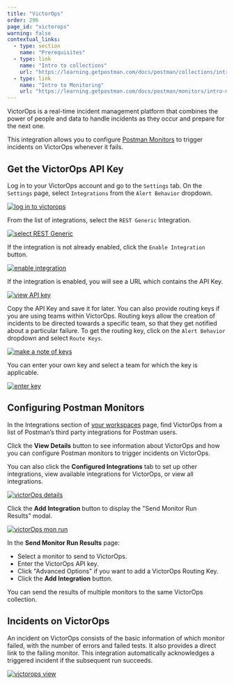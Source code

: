 ```yaml
---
title: "VictorOps"
order: 296
page_id: "victorops"
warning: false
contextual_links:
  - type: section
    name: "Prerequisites"
  - type: link
    name: "Intro to collections"
    url: "https://learning.getpostman.com/docs/postman/collections/intro-to-collections"
  - type: link
    name: "Intro to Monitoring"
    url: "https://learning.getpostman.com/docs/postman/monitors/intro-monitors"
---
```


VictorOps is a real-time incident management platform that combines the power of people and data to handle incidents as they occur and prepare for the next one.

This integration allows you to configure [Postman Monitors](/docs/postman/monitors/intro-monitors/) to trigger incidents on VictorOps whenever it fails.

## Get the VictorOps API Key

Log in to your VictorOps account and go to the `Settings` tab. On the `Settings` page, select `Integrations` from the `Alert Behavior` dropdown.

[![log in to victorops](https://assets.postman.com/postman-docs/58842896.png)](https://assets.postman.com/postman-docs/58842896.png)

From the list of integrations, select the `REST Generic` Integration.

[![select REST Generic](https://assets.postman.com/postman-docs/58843113.png)](https://assets.postman.com/postman-docs/58843113.png)

If the integration is not already enabled, click the `Enable Integration` button.

[![enable integration](https://assets.postman.com/postman-docs/58843154.png)](https://assets.postman.com/postman-docs/58843154.png)

If the integration is enabled, you will see a URL which contains the API Key.

[![view API key](https://assets.postman.com/postman-docs/58843264.png)](https://assets.postman.com/postman-docs/58843264.png)

Copy the API Key and save it for later. You can also provide routing keys if you are using teams within VictorOps. Routing keys allow the creation of incidents to be directed towards a specific team, so that they get notified about a particular failure. To get the routing key, click on the `Alert Behavior` dropdown and select `Route Keys`.

[![make a note of keys](https://assets.postman.com/postman-docs/58842580.png)](https://assets.postman.com/postman-docs/58842580.png)

You can enter your own key and select a team for which the key is applicable.

[![enter key](https://assets.postman.com/postman-docs/58842547.png)](https://assets.postman.com/postman-docs/58842547.png)

## Configuring Postman Monitors

In the Integrations section of [your workspaces](https://go.postman.co/workspaces) page, find VictorOps from a list of Postman’s third party integrations for Postman users.

Click the **View Details** button to see information about VictorOps and how you can configure Postman monitors to trigger incidents on VictorOps.

You can also click the **Configured Integrations** tab to set up other integrations, view available integrations for VictorOps, or view all integrations.

[![victorOps details](https://assets.postman.com/postman-docs/WS-victorOps-details-page.png)](https://assets.postman.com/postman-docs/WS-victorOps-details-page.png)

Click the **Add Integration** button to display the "Send Monitor Run Results" modal.

[![victorOps mon run](https://assets.postman.com/postman-docs/WS-victorOps-mon-run.png)](https://assets.postman.com/postman-docs/WS-victorOps-mon-run.png)

In the **Send Monitor Run Results** page:

* Select a monitor to send to VictorOps.
* Enter the VictorOps API key.
* Click "Advanced Options" if you want to add a VictorOps Routing Key.
* Click the **Add Integration** button.

You can send the results of multiple monitors to the same VictorOps collection.

## Incidents on VictorOps

An incident on VictorOps consists of the basic information of which monitor failed, with the number of errors and failed tests. It also provides a direct link to the failing monitor. This integration automatically acknowledges a triggered incident if the subsequent run succeeds.

[![victorops view](https://assets.postman.com/postman-docs/58843343.png)](https://assets.postman.com/postman-docs/58843343.png)
